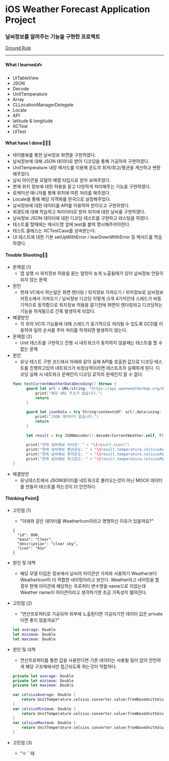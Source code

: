 # iOS Weather Forecast Application Project
### 날씨정보를 알려주는 기능을 구현한 프로젝트
[Ground Rule](https://github.com/GREENOVER/ios-weather-forecast/blob/main/GroundRule.md)
***
#### What I learned✍️
- UITableView
- JSON
- Decode
- UnitTemperature
- Array
- CLLocationManagerDelegate
- Locale
- API
- latitude & longitude
- XCTest
- UITest

#### What have I done🧑🏻‍💻
- 테이블뷰를 통한 날씨정보 화면을 구현하였다.
- 날씨정보에 대해 JSON 데이터로 받아 디코딩을 통해 가공하여 구현하였다.
- UnitTemperature 내장 메서드를 이용해 온도의 최저/최고/평균을 계산하고 변환해주었다.
- 날씨 아이콘을 모델의 배열 타입으로 받아 보여주었다.
- 현재 위치 정보에 대한 허용을 묻고 다양하게 처리해주는 기능을 구현하였다.
- 로케이션 매니저를 통해 위치에 따른 처리를 해주었다.
- Locale을 통해 해당 지역화를 한국으로 설정해주었다.
- 날씨정보에 대한 데이터를 API를 이용하여 받아오고 구현하였다.
- 위경도에 대해 학습하고 파라미터로 받아 위치에 대한 날씨를 구현하였다.
- 날씨정보 JSON 데이터에 대한 디코딩 테스트를 구현하고 테스팅을 하였다.
- 테스트를 할때에는 메서드명 앞에 test를 붙여 명시해주어야한다.
- 테스트 클래스는 XCTestCase를 상속받는다.
- UI 테스트에 대한 기본 setUpWithError / tearDownWithError 등 메서드를 학습하였다.

#### Trouble Shooting👨‍🔧
- 문제점 (1)
  - 앱 실행 시 위치정보 허용을 묻는 얼럿이 늦게 노출될때가 있어 날씨정보 연동이 되지 않는 문제
- 원인
  - 현재 VC에서 하는일은 화면 렌더링 / 위치정보 가져오기 / 위치정보로 날씨정보 저장소에서 가져오기 / 날씨정보 디코딩 이렇게 크게 4가지인데 스레드가 비동기적으로 동작함으로 위치정보 허용을 묻기전에 화면이 렌더링되고 디코딩하는 기능을 하게됨으로 간혹 발생하게 되었다.
- 해결방안
  - 각 위의 VC의 기능들에 대해 스레드가 동기적으로 처리될 수 있도록 GCD를 이용하여 일의 순서를 주어 처리를 하게되면 발생하지 않는다.
- 문제점 (2)
  - Unit 테스트를 구현하고 진행 시 네트워크가 동작하지 않을때는 테스트를 할 수 없는 문제
- 원인
  - 유닛 테스트 구현 코드에서 아래와 같이 실제 API를 호출한 값으로 디코딩 테스트를 진행하고있어 네트워크가 비정상적이라면 테스트조차 실패하게 된다. 디코딩 실패 시 네트워크 문제인지 디코딩 로직의 문제인지 알 수 없다.
  ```swift
  func testCurrentWeatherDataDecoding() throws {
        guard let url = URL(string: "https://api.openweathermap.org/data/2.5/weather?lat=37.68382&lon=126.742401&appid=02337d7f6423f1596383c1797c318936") else {
            print("해당 URL 주소가 없습니다.")
            return
        }
        
        guard let jsonData = try String(contentsOf: url).data(using: .utf8) else {
            print("JSON 데이터가 없습니다.")
            return
        }
        
        let result = try JSONDecoder().decode(CurrentWeather.self, from: jsonData)
        
        print("현재 날씨예보 아이콘: " + "\(result.icon)")
        print("현재 날씨예보 평균온도: " + "\(result.temperature.celsiusAverage)")
        print("현재 날씨예보 최저온도: " + "\(result.temperature.celsiusMinimum)")
        print("현재 날씨예보 최고온도: " + "\(result.temperature.celsiusMaximum)")
  }
  ```
- 해결방안
  - 유닛테스트에서 JSON데이터를 네트워크로 불러오는것이 아닌 MOCK 데이터를 만들어 테스트를 하는것이 더 안전하다.




#### Thinking Point🤔
- 고민점 (1)
  - "아래와 같은 데이터를 WeatherIcon이라고 명명하신 이유가 있을까요?"
  ```
  {
    "id": 800,
    "main": "Clear",
    "description": "clear sky",
    "icon": "01n"
  }
  ```
- 원인 및 대책
  - 해당 모델 타입은 정보에서 날씨의 아이콘만 가져와 사용하기 Weather보다 WeatherIcon이 더 적합한 네이밍이라고 보인다. Weather라고 네이밍을 할 경우 현재 아이콘에
해당하는 프로퍼티 변수명을 name으로 지었는데 Weather name이 아이콘이라고 생각하기엔 조금 가독성이 떨어진다.

- 고민점 (2)
  - "연산프로퍼티로 가공되어 외부에 노출된다면 가공되기전 데이터 값은 private이면 좋지 않을까요?"
  ```swift
  let average: Double
  let minimum: Double
  let maximum: Double
  ```
- 원인 및 대책
  - 연산프로퍼티를 통한 값을 사용한다면 기존 데이터는 사용될 일이 없어 안전하게 해당 구조체에서만 접근되도록 하는것이 적합하다.
  ```swift
  private let average: Double
  private let minimum: Double
  private let maximum: Double
    
  var celsiusAverage: Double {
      return UnitTemperature.celsius.converter.value(fromBaseUnitValue: self.average)
  }
  var celsiusMinimum: Double {
      return UnitTemperature.celsius.converter.value(fromBaseUnitValue: self.minimum)
  }
  var celsiusMaximum: Double {
      return UnitTemperature.celsius.converter.value(fromBaseUnitValue: self.maximum)
  }
  ```
- 고민점 (3)
  - "ㅇ
  ``테
  ```






